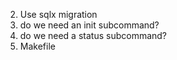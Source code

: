 2. Use sqlx migration
4. do we need an init subcommand?
5. do we need a status subcommand?
6. Makefile
